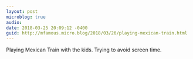 ```yaml
---
layout: post
microblog: true
audio: 
date: 2018-03-25 20:09:12 -0400
guid: http://mfamous.micro.blog/2018/03/26/playing-mexican-train.html
---
```

Playing Mexican Train with the kids. Trying to avoid screen time. 

